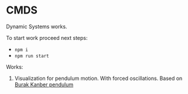 # CMDS
Dynamic Systems works.

To start work proceed next steps:
- `npm i`
- `npm run start`

Works:
1. Visualization for pendulum motion. With forced oscillations.
   Based on [Burak Kanber pendulum](http://burakkanber.com/blog/modeling-physics-in-javascript-introduction/)
